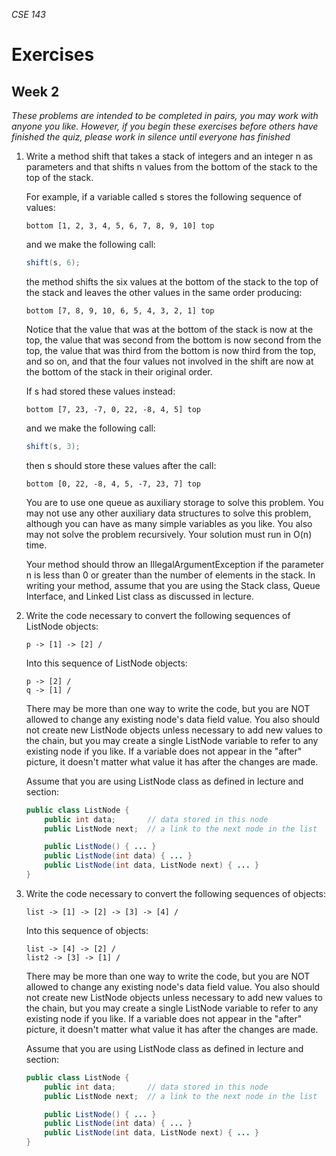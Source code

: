 _CSE 143_
# Exercises
## Week 2

_These problems are intended to be completed in pairs, you may work with anyone you like. However, if you begin these exercises before others have finished the quiz, please work in silence until everyone has finished_

1. 	Write a method shift that takes a stack of integers and an integer n as parameters and that shifts n values from the bottom of the stack to the top of the stack.

	For example, if a variable called s stores the following sequence of values:

	```
	bottom [1, 2, 3, 4, 5, 6, 7, 8, 9, 10] top
	```

	and we make the following call:

	```java
	shift(s, 6);
	```

	the method shifts the six values at the bottom of the stack to the top of the stack and leaves the other values in the same order producing:

	```
	bottom [7, 8, 9, 10, 6, 5, 4, 3, 2, 1] top
	```

	Notice that the value that was at the bottom of the stack is now at the top, the value that was second from the bottom is now second from the top, the value that was third from the bottom is now third from the top, and so on, and that the four values not involved in the shift are now at the bottom of the stack in their original order.


	If s had stored these values instead:

	```
	bottom [7, 23, -7, 0, 22, -8, 4, 5] top
	```

	and we make the following call:

	```java
	shift(s, 3);
	```

	then s should store these values after the call:

	```
	bottom [0, 22, -8, 4, 5, -7, 23, 7] top
	```

	You are to use one queue as auxiliary storage to solve this problem. You may not use any other auxiliary data structures to solve this problem, although you can have as many simple variables as you like. You also may not solve the problem recursively. Your solution must run in O(n) time.

	Your method should throw an IllegalArgumentException if the parameter n is less than 0 or greater than the number of elements in the stack. In writing your method, assume that you are using the Stack class, Queue Interface, and Linked List class as discussed in lecture.

1. 	Write the code necessary to convert the following sequences of ListNode objects:

	```
	p -> [1] -> [2] /
	```

	Into this sequence of ListNode objects:

	```
	p -> [2] /
	q -> [1] /
	```

	There may be more than one way to write the code, but you are NOT allowed to change any existing node's data field value. You also should not create new ListNode objects unless necessary to add new values to the chain, but you may create a single ListNode variable to refer to any existing node if you like. If a variable does not appear in the "after" picture, it doesn't matter what value it has after the changes are made.

	Assume that you are using ListNode class as defined in lecture and section:

	```java
	public class ListNode {
		public int data;	   // data stored in this node
		public ListNode next;  // a link to the next node in the list

		public ListNode() { ... }
		public ListNode(int data) { ... }
		public ListNode(int data, ListNode next) { ... }
	}
	```

1. 	Write the code necessary to convert the following sequences of  objects:

	```
	list -> [1] -> [2] -> [3] -> [4] /
	```

	Into this sequence of  objects:

	```
	list -> [4] -> [2] /
	list2 -> [3] -> [1] /
	```

	There may be more than one way to write the code, but you are NOT allowed to change any existing node's data field value. You also should not create new ListNode objects unless necessary to add new values to the chain, but you may create a single ListNode variable to refer to any existing node if you like.  If a variable does not appear in the "after" picture, it doesn't matter what value it has after the changes are made.

	Assume that you are using ListNode class as defined in lecture and section:

	```java
	public class ListNode {
		public int data;	   // data stored in this node
		public ListNode next;  // a link to the next node in the list

		public ListNode() { ... }
		public ListNode(int data) { ... }
		public ListNode(int data, ListNode next) { ... }
	}
	```